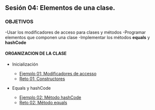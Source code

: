 ## Sesión 04: Elementos de una clase. 

### OBJETIVOS 

-Usar los modificadores de acceso para clases y métodos
-Programar elementos que componen una clase
-Implementar los métodos **equals** y **hashCode**

#### ORGANIZACION DE LA CLASE 

- Inicialización
	- [Ejemplo 01: Modificadores de accesso](Ejemplo-01)
	- [Reto 01: Constructores](Reto-01)

- Equals y hashCode
	- [Ejemplo 02: Método hashCode](Ejemplo-02)
	- [Reto 02: Método equals](Reto-02)

